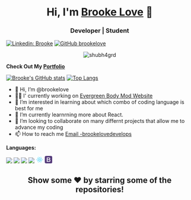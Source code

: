 
  <h1 align="center">Hi, I'm <a href="https://www.brooke-s-love.com/">Brooke Love</a> 👋</h1>
  <h3 align="center"> Developer | Student </h3>

[![Linkedin: Brooke](https://img.shields.io/badge/-Brooke-pink?style=flat-square&logo=Linkedin&logoColor=white&link=https://www.linkedin.com/in/brooke-s-love/)](https://www.linkedin.com/in/brooke-s-love/)
[![GitHub brookelove](https://img.shields.io/github/followers/brookelove?label=follow&style=social)](https://github.com/shubh4grd)

<p align="center"><img src="https://github-profile-trophy.vercel.app/?username=brookelove&theme=nord&row=1&column=7" alt="shubh4grd" /></p>
  
 **Check Out My [Portfolio](https://www.brooke-s-love.com/)**
 
[![Brooke's GitHub stats](https://github-readme-stats.vercel.app/api?username=brookelove&theme=calm)](https://github.com/anuraghazra/github-readme-stats)
[![Top Langs](https://github-readme-stats.vercel.app/api/top-langs/?username=brookelove&layout=compact&theme=calm)](https://github.com/anuraghazra/github-readme-stats)
- 👋 Hi, I’m @brookelove
- 🏋️‍♂️ I' currently working on [Evergreen Body Mod Website](https://github.com/brookelove/evergreen-body-mod)
- 👀 I’m interested in learning about which combo of coding language is best for me 
- 🌱 I’m currently learnrning more about React.
- 💞️ I’m looking to collaborate on many differnt projects that allow me to advance my coding
- 📫 How to reach me [Email -brookelovedevelops](brookelovedevelops@outlook.com)


**Languages:**  

<code><img height="20" src="https://img.shields.io/badge/-CSS-blue"></code>
<code><img height="20" src="https://img.shields.io/badge/-HTML-orange"></code>
<code><img height="20" src="https://img.shields.io/badge/-JAVASCRIPT-yellow"></code>
<code><img height="20" src="https://img.shields.io/badge/-JAVASCRIPT-yellow"></code>
<code><img height="20" src="https://raw.githubusercontent.com/github/explore/80688e429a7d4ef2fca1e82350fe8e3517d3494d/topics/react/react.png"></code> 
<code><img height="20" src="https://raw.githubusercontent.com/github/explore/80688e429a7d4ef2fca1e82350fe8e3517d3494d/topics/bootstrap/bootstrap.png"></code>

## <div align="center">Show some ❤️ by starring some of the repositories!</div>

<!---
brookelove/brookelove is a ✨ special ✨ repository because its `README.md` (this file) appears on your GitHub profile.
You can click the Preview link to take a look at your changes.
--->
